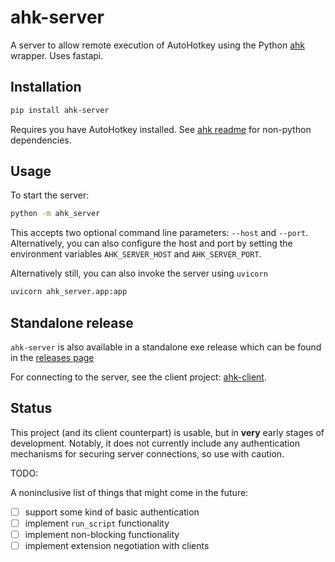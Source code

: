 # ahk-server

A server to allow remote execution of AutoHotkey using the Python [ahk](https://github.com/spyoungtech/ahk) wrapper. 
Uses fastapi.


## Installation

```bash
pip install ahk-server
```

Requires you have AutoHotkey installed. See [ahk readme](https://github.com/spyoungtech/ahk) for non-python dependencies.

## Usage

To start the server:

```bash
python -m ahk_server
```
This accepts two optional command line parameters: `--host` and `--port`. Alternatively, you can also configure the host 
and port by setting the environment variables `AHK_SERVER_HOST` and `AHK_SERVER_PORT`.

Alternatively still, you can also invoke the server using `uvicorn`
```bash
uvicorn ahk_server.app:app
```

## Standalone release

`ahk-server` is also available in a standalone exe release which can be found in the [releases page](https://github.com/spyoungtech/ahk-server/releases)

For connecting to the server, see the client project: [ahk-client](https://github.com/spyoungtech/ahk-client).


## Status

This project (and its client counterpart) is usable, but in **very** early stages of development. 
Notably, it does not currently include any authentication mechanisms for securing server connections, so use with caution.


TODO:

A noninclusive list of things that might come in the future:

- [ ] support some kind of basic authentication
- [ ] implement `run_script` functionality
- [ ] implement non-blocking functionality
- [ ] implement extension negotiation with clients
